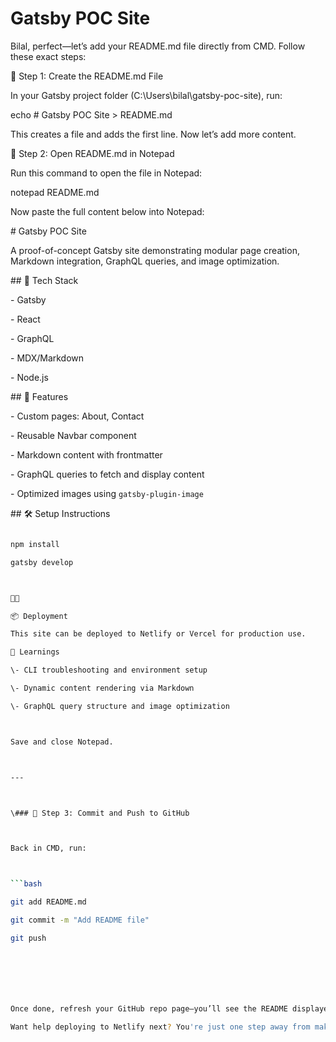 # Gatsby POC Site

Bilal, perfect—let’s add your README.md file directly from CMD. Follow these exact steps:



📝 Step 1: Create the README.md File

In your Gatsby project folder (C:\\Users\\bilal\\gatsby-poc-site), run:

echo # Gatsby POC Site > README.md





This creates a file and adds the first line. Now let’s add more content.



🧾 Step 2: Open README.md in Notepad

Run this command to open the file in Notepad:

notepad README.md





Now paste the full content below into Notepad:

\# Gatsby POC Site



A proof-of-concept Gatsby site demonstrating modular page creation, Markdown integration, GraphQL queries, and image optimization.



\## 🚀 Tech Stack

\- Gatsby

\- React

\- GraphQL

\- MDX/Markdown

\- Node.js



\## 📁 Features

\- Custom pages: About, Contact

\- Reusable Navbar component

\- Markdown content with frontmatter

\- GraphQL queries to fetch and display content

\- Optimized images using `gatsby-plugin-image`



\## 🛠️ Setup Instructions

```bash

npm install

gatsby develop





📦 Deployment

This site can be deployed to Netlify or Vercel for production use.

🧠 Learnings

\- CLI troubleshooting and environment setup

\- Dynamic content rendering via Markdown

\- GraphQL query structure and image optimization



Save and close Notepad.



---



\### 💾 Step 3: Commit and Push to GitHub



Back in CMD, run:



```bash

git add README.md

git commit -m "Add README file"

git push







Once done, refresh your GitHub repo page—you’ll see the README displayed beautifully at the top.

Want help deploying to Netlify next? You're just one step away from making this site public.



